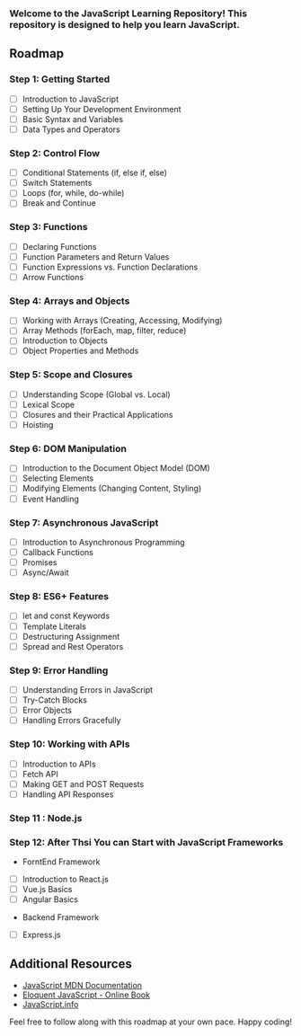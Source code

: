 

### Welcome to the JavaScript Learning Repository! This repository is designed to help you learn JavaScript.

## Roadmap

### Step 1: Getting Started
- [ ] Introduction to JavaScript
- [ ] Setting Up Your Development Environment
- [ ] Basic Syntax and Variables
- [ ] Data Types and Operators

### Step 2: Control Flow
- [ ] Conditional Statements (if, else if, else)
- [ ] Switch Statements
- [ ] Loops (for, while, do-while)
- [ ] Break and Continue

### Step 3: Functions
- [ ] Declaring Functions
- [ ] Function Parameters and Return Values
- [ ] Function Expressions vs. Function Declarations
- [ ] Arrow Functions

### Step 4: Arrays and Objects
- [ ] Working with Arrays (Creating, Accessing, Modifying)
- [ ] Array Methods (forEach, map, filter, reduce)
- [ ] Introduction to Objects
- [ ] Object Properties and Methods

### Step 5: Scope and Closures
- [ ] Understanding Scope (Global vs. Local)
- [ ] Lexical Scope
- [ ] Closures and their Practical Applications
- [ ] Hoisting

### Step 6: DOM Manipulation
- [ ] Introduction to the Document Object Model (DOM)
- [ ] Selecting Elements
- [ ] Modifying Elements (Changing Content, Styling)
- [ ] Event Handling

### Step 7: Asynchronous JavaScript
- [ ] Introduction to Asynchronous Programming
- [ ] Callback Functions
- [ ] Promises
- [ ] Async/Await

### Step 8: ES6+ Features
- [ ] let and const Keywords
- [ ] Template Literals
- [ ] Destructuring Assignment
- [ ] Spread and Rest Operators

### Step 9: Error Handling
- [ ] Understanding Errors in JavaScript
- [ ] Try-Catch Blocks
- [ ] Error Objects
- [ ] Handling Errors Gracefully

### Step 10: Working with APIs
- [ ] Introduction to APIs
- [ ] Fetch API
- [ ] Making GET and POST Requests
- [ ] Handling API Responses

### Step 11 : Node.js

### Step 12: After Thsi You can Start with  JavaScript Frameworks 
- ForntEnd Framework
- [ ] Introduction to React.js
- [ ] Vue.js Basics
- [ ] Angular Basics

- Backend Framework
- [ ] Express.js

## Additional Resources
- [JavaScript MDN Documentation](https://developer.mozilla.org/en-US/docs/Web/JavaScript)
- [Eloquent JavaScript - Online Book](https://eloquentjavascript.net/)
- [JavaScript.info](https://javascript.info/)

Feel free to follow along with this roadmap at your own pace. Happy coding!
